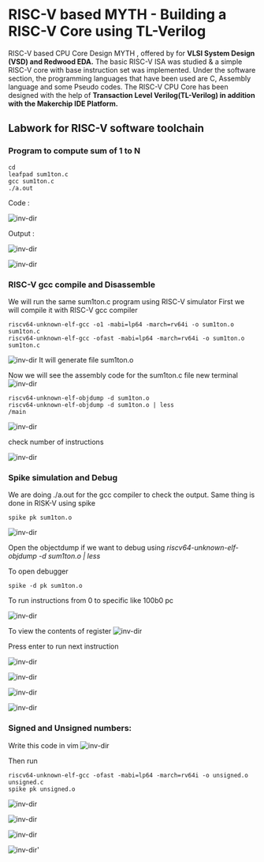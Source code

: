 
# RISC-V based MYTH  - Building a RISC-V Core using TL-Verilog
RISC-V based CPU Core Design MYTH , offered by for **VLSI System Design (VSD) and Redwood EDA.**
The basic RISC-V ISA was studied & a simple RISC-V core with base instruction set was implemented. Under the software section, the programming languages that have been used are C, Assembly language and some Pseudo codes. The RISC-V CPU Core has been designed with the help of **Transaction Level Verilog(TL-Verilog) in addition with the Makerchip IDE Platform.**

## Labwork for RISC-V software toolchain

### Program to compute sum of 1 to N
```
cd
leafpad sum1ton.c
gcc sum1ton.c
./a.out
```
Code :

![inv-dir](Day1/c1.png)

Output :

![inv-dir](Day1/c2.png)

![inv-dir](Day1/c3.png)

### RISC-V gcc compile and Disassemble
We will run the same sum1ton.c program using RISC-V simulator
First we will compile it with RISC-V gcc compiler

```
riscv64-unknown-elf-gcc -o1 -mabi=lp64 -march=rv64i -o sum1ton.o sum1ton.c
riscv64-unknown-elf-gcc -ofast -mabi=lp64 -march=rv64i -o sum1ton.o sum1ton.c
```
![inv-dir](Day1/o1.png)
It will generate file sum1ton.o

Now we will see the assembly code for the sum1ton.c file
new terminal
![inv-dir](Day1/o2.png)
```
riscv64-unknown-elf-objdump -d sum1ton.o
riscv64-unknown-elf-objdump -d sum1ton.o | less
/main
```
![inv-dir](Day1/o3.png)

check number of instructions

![inv-dir](Day1/o4.png)

### Spike simulation and Debug

We are doing ./a.out for the gcc compiler to check the output.
Same thing is done in RISK-V using spike
```
spike pk sum1ton.o
```
![inv-dir](Day1/s1.png)

Open the objectdump if we want to debug using *riscv64-unknown-elf-objdump -d sum1ton.o | less*

To open debugger
```
spike -d pk sum1ton.o
```
To run instructions from 0 to specific like 100b0 pc

![inv-dir](Day1/s2.png)

To view the contents of register
![inv-dir](Day1/s3.png)

Press enter to run next instruction

![inv-dir](Day1/s4.png)

![inv-dir](Day1/s5.png)

![inv-dir](Day1/s6.png)

![inv-dir](Day1/s7.png)

### Signed and Unsigned numbers:
Write this code in vim
 ![inv-dir](Day1/u1.png)
 
 Then run
 ```
 riscv64-unknown-elf-gcc -ofast -mabi=lp64 -march=rv64i -o unsigned.o unsigned.c
 spike pk unsigned.o
 ```
  ![inv-dir](Day1/u2.png)
  
  ![inv-dir](Day1/u3.png)
    
  ![inv-dir](Day1/u4.png)
  
  ![inv-dir](Day1/u5.png)'

  
  
 
 
